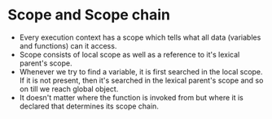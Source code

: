 # Scope and Scope chain

- Every execution context has a scope which tells what all data (variables and functions) can it access.
- Scope consists of local scope as well as a reference to it's lexical parent's scope.
- Whenever we try to find a variable, it is first searched in the local scope. If it is not present, then it's searched in the lexical parent's scope and so on till we reach global object.
- It doesn't matter where the function is invoked from but where it is declared that determines its scope chain.
